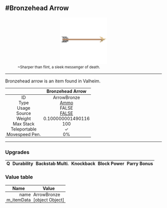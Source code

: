 <meta property="og:title" content="Bronzehead Arrow - MoreValheim" /><meta property="og:type" content="website" /><meta property="og:image" content="/assets/bronzehead_arrow.png" /><meta property="og:description" content="Bronzehead Arrow is an item found in Valheim." /><meta name="theme-color" content="#546D78"><meta name="twitter:card" content="summary_large_image">
#Bronzehead Arrow
-------------
<style>img {width:20px;}.tb {width:150px;display: block;margin-left: auto;margin-right: auto;}</style>

<style>.md-typeset table:not([class]) th:not([align]) {min-width:unset!important;}</style>
<style>td{padding:0em 0.3em!important;text-align:center!important;border-left:.05rem solid var(--md-default-fg-color--lightest)}</style>

<style>th{padding:0.1em 0.3em!important;text-align:center!important;font-weight:bold}</style>

<style>pre{text-align:right!important}</style>
<style>table tr td:first-child {border-left: 0;};</style>

<figure><img src="/assets/bronzehead_arrow.png" class="tb" /><figcaption><small>~Sharper than flint, a sleek messenger of death.</small></figcaption></figure>

-------------

Bronzehead arrow is an item found in Valheim.

|        | Bronzehead Arrow              |
| ----------- | ------------------------------------ |
| ID |ArrowBronze
| Type | [Ammo](../../types/ammo)
| Usage | FALSE<br>
| Source | [FALSE](../../items/false)
| Weight | 0.100000001490116 |
| Max Stack | 100 |
| Teleportable | ✓
| Movespeed Pen. | 0%


-------------

### Upgrades
| Q | Durability | Backstab Multi. | Knockback | Block Power | Parry Bonus
| - | - | - | - | - | - 


### Value table
| Name | Value
| - | - |
| <div style="text-align:right">name</div> | <div style="text-align:left">ArrowBronze</div> | 
| <div style="text-align:right">m_itemData</div> | <div style="text-align:left">[object Object]</div> | 